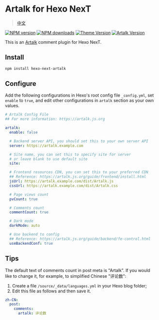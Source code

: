 # Artalk for Hexo NexT

> [中文](https://github.com/leirock/hexo-next-artalk/blob/main/README-CN.md)

[![NPM version](https://img.shields.io/npm/v/hexo-next-artalk?color=red&logo=npm&style=flat-square)](https://www.npmjs.com/package/hexo-next-artalk)
[![NPM downloads](https://img.shields.io/npm/dm/hexo-next-artalk?color=red&logo=npm&style=flat-square)](https://www.npmjs.com/package/hexo-next-artalk)
[![Theme Version](https://img.shields.io/badge/NexT-v7.3.0+-blue?style=flat-square)](https://github.com/next-theme/hexo-theme-next)
[![Artalk Version](https://img.shields.io/badge/Artalk-v2.3.1+-558fb5?style=flat-square)](https://github.com/ArtalkJS/Artalk)

This is an [Artalk](https://artalk.js.org) comment plugin for Hexo NexT.

## Install

```bash
npm install hexo-next-artalk
```

## Configure

Add the following configurations in Hexo's root config file `_config.yml`, set `enable` to `true`, and edit other configurations in `artalk` section as your own values.

```yaml
# Artalk Config File
## For more information: https://artalk.js.org

artalk:
  enable: false

  # Backend server API, you should set this to your own server API
  server: https://artalk.example.com

  # Site name, you can set this to specify site for server
  # or leave blank to use default site
  site:

  # Frontend resources CDN, you can set this to your preferred CDN
  ## Reference: https://artalk.js.org/guide/frontend/install.html
  jsUrl: https://artalk.example.com/dist/Artalk.js
  cssUrl: https://artalk.example.com/dist/Artalk.css

  # Page views count
  pvCount: true

  # Comments count
  commentCount: true

  # Dark mode
  darkMode: auto

  # Use backend to config
  ## Reference: https://artalk.js.org/guide/backend/fe-control.html
  useBackendConf: true
```

## Tips

The default text of comments count in post meta is "Artalk". If you would like to change it, for example, to simplified Chinese "评论数":

1. Create a file `/source/_data/languages.yml` in your Hexo blog folder;
2. Edit this file as follows and then save it.

```yaml
zh-CN:
  post:
    comments:
      artalk: 评论数
```